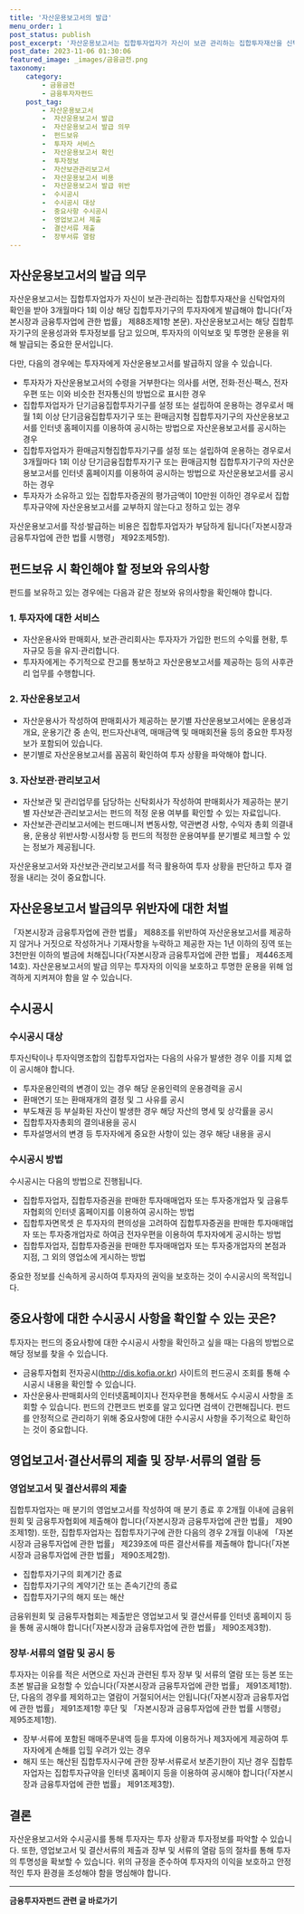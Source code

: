 ```yaml
---
title: '자산운용보고서의 발급'
menu_order: 1
post_status: publish
post_excerpt: '자산운용보고서는 집합투자업자가 자신이 보관 관리하는 집합투자재산을 신탁업자의 확인을 받아 3개월마다 1회 이상 해당 집합투자기구의 투자자에게 발급해야 합니다  자본시장과 금융투자업에 관한 법률  제88조제1항 본문 . 자산운용보고서는 해당 집합투자기구의 운용성과와 투자정보를 담고 있으며, 투자자의 이익보호 및 투명한 운용을 위해 발급되는 중요한 문서입니다.'
post_date: 2023-11-06 01:30:06
featured_image: _images/금융금전.png
taxonomy:
    category:
        - 금융금전
        - 금융투자자펀드
    post_tag:
        - 자산운용보고서
        -  자산운용보고서 발급
        -  자산운용보고서 발급 의무
        -  펀드보유
        -  투자자 서비스
        -  자산운용보고서 확인
        -  투자정보
        -  자산보관관리보고서
        -  자산운용보고서 비용
        -  자산운용보고서 발급 위반
        -  수시공시
        -  수시공시 대상
        -  중요사항 수시공시
        -  영업보고서 제출
        -  결산서류 제출
        -  장부서류 열람
---
```



## 자산운용보고서의 발급 의무

자산운용보고서는 집합투자업자가 자신이 보관·관리하는 집합투자재산을 신탁업자의 확인을 받아 3개월마다 1회 이상 해당 집합투자기구의 투자자에게 발급해야 합니다(「자본시장과 금융투자업에 관한 법률」 제88조제1항 본문). 자산운용보고서는 해당 집합투자기구의 운용성과와 투자정보를 담고 있으며, 투자자의 이익보호 및 투명한 운용을 위해 발급되는 중요한 문서입니다.

다만, 다음의 경우에는 투자자에게 자산운용보고서를 발급하지 않을 수 있습니다.
- 투자자가 자산운용보고서의 수령을 거부한다는 의사를 서면, 전화·전신·팩스, 전자우편 또는 이와 비슷한 전자통신의 방법으로 표시한 경우
- 집합투자업자가 단기금융집합투자기구를 설정 또는 설립하여 운용하는 경우로서 매월 1회 이상 단기금융집합투자기구 또는 환매금지형 집합투자기구의 자산운용보고서를 인터넷 홈페이지를 이용하여 공시하는 방법으로 자산운용보고서를 공시하는 경우
- 집합투자업자가 환매금지형집합투자기구를 설정 또는 설립하여 운용하는 경우로서 3개월마다 1회 이상 단기금융집합투자기구 또는 환매금지형 집합투자기구의 자산운용보고서를 인터넷 홈페이지를 이용하여 공시하는 방법으로 자산운용보고서를 공시하는 경우
- 투자자가 소유하고 있는 집합투자증권의 평가금액이 10만원 이하인 경우로서 집합투자규약에 자산운용보고서를 교부하지 않는다고 정하고 있는 경우

자산운용보고서를 작성·발급하는 비용은 집합투자업자가 부담하게 됩니다(「자본시장과 금융투자업에 관한 법률 시행령」 제92조제5항).

## 펀드보유 시 확인해야 할 정보와 유의사항

펀드를 보유하고 있는 경우에는 다음과 같은 정보와 유의사항을 확인해야 합니다.

### 1. 투자자에 대한 서비스
- 자산운용사와 판매회사, 보관·관리회사는 투자자가 가입한 펀드의 수익률 현황, 투자규모 등을 유지·관리합니다.
- 투자자에게는 주기적으로 잔고를 통보하고 자산운용보고서를 제공하는 등의 사후관리 업무를 수행합니다.

### 2. 자산운용보고서
- 자산운용사가 작성하여 판매회사가 제공하는 분기별 자산운용보고서에는 운용성과 개요, 운용기간 중 손익, 펀드자산내역, 매매금액 및 매매회전율 등의 중요한 투자정보가 포함되어 있습니다.
- 분기별로 자산운용보고서를 꼼꼼히 확인하여 투자 상황을 파악해야 합니다.

### 3. 자산보관·관리보고서
- 자산보관 및 관리업무를 담당하는 신탁회사가 작성하여 판매회사가 제공하는 분기별 자산보관·관리보고서는 펀드의 적정 운용 여부를 확인할 수 있는 자료입니다.
- 자산보관·관리보고서에는 펀드매니저 변동사항, 약관변경 사항, 수익자 총회 의결내용, 운용상 위반사항·시정사항 등 펀드의 적정한 운용여부를 분기별로 체크할 수 있는 정보가 제공됩니다.

자산운용보고서와 자산보관·관리보고서를 적극 활용하여 투자 상황을 판단하고 투자 결정을 내리는 것이 중요합니다.

## 자산운용보고서 발급의무 위반자에 대한 처벌

「자본시장과 금융투자업에 관한 법률」 제88조를 위반하여 자산운용보고서를 제공하지 않거나 거짓으로 작성하거나 기재사항을 누락하고 제공한 자는 1년 이하의 징역 또는 3천만원 이하의 벌금에 처해집니다(「자본시장과 금융투자업에 관한 법률」 제446조제14호).
자산운용보고서의 발급 의무는 투자자의 이익을 보호하고 투명한 운용을 위해 엄격하게 지켜져야 함을 알 수 있습니다.

## 수시공시

### 수시공시 대상

투자신탁이나 투자익명조합의 집합투자업자는 다음의 사유가 발생한 경우 이를 지체 없이 공시해야 합니다.
- 투자운용인력의 변경이 있는 경우 해당 운용인력의 운용경력을 공시
- 환매연기 또는 환매재개의 결정 및 그 사유를 공시
- 부도채권 등 부실화된 자산이 발생한 경우 해당 자산의 명세 및 상각률을 공시
- 집합투자자총회의 결의내용을 공시
- 투자설명서의 변경 등 투자자에게 중요한 사항이 있는 경우 해당 내용을 공시

### 수시공시 방법

수시공시는 다음의 방법으로 진행됩니다.
- 집합투자업자, 집합투자증권을 판매한 투자매매업자 또는 투자중개업자 및 금융투자협회의 인터넷 홈페이지를 이용하여 공시하는 방법
- 집합투자면목셋 은 투자자의 편의성을 고려하여 집합투자증권을 판매한 투자매매업자 또는 투자중개업자로 하여금 전자우편을 이용하여 투자자에게 공시하는 방법
- 집합투자업자, 집합투자증권을 판매한 투자매매업자 또는 투자중개업자의 본점과 지점, 그 외의 영업소에 게시하는 방법

중요한 정보를 신속하게 공시하여 투자자의 권익을 보호하는 것이 수시공시의 목적입니다.

## 중요사항에 대한 수시공시 사항을 확인할 수 있는 곳은?

투자자는 펀드의 중요사항에 대한 수시공시 사항을 확인하고 싶을 때는 다음의 방법으로 해당 정보를 찾을 수 있습니다.
- 금융투자협회 전자공시(http://dis.kofia.or.kr) 사이트의 펀드공시 조회를 통해 수시공시 내용을 확인할 수 있습니다.
- 자산운용사·판매회사의 인터넷홈페이지나 전자우편을 통해서도 수시공시 사항을 조회할 수 있습니다.
펀드의 간편코드 번호를 알고 있다면 검색이 간편해집니다.
펀드를 안정적으로 관리하기 위해 중요사항에 대한 수시공시 사항을 주기적으로 확인하는 것이 중요합니다.

## 영업보고서·결산서류의 제출 및 장부·서류의 열람 등

### 영업보고서 및 결산서류의 제출

집합투자업자는 매 분기의 영업보고서를 작성하여 매 분기 종료 후 2개월 이내에 금융위원회 및 금융투자협회에 제출해야 합니다(「자본시장과 금융투자업에 관한 법률」 제90조제1항).
또한, 집합투자업자는 집합투자기구에 관한 다음의 경우 2개월 이내에 「자본시장과 금융투자업에 관한 법률」 제239조에 따른 결산서류를 제출해야 합니다(「자본시장과 금융투자업에 관한 법률」 제90조제2항).
- 집합투자기구의 회계기간 종료
- 집합투자기구의 계약기간 또는 존속기간의 종료
- 집합투자기구의 해지 또는 해산

금융위원회 및 금융투자협회는 제출받은 영업보고서 및 결산서류를 인터넷 홈페이지 등을 통해 공시해야 합니다(「자본시장과 금융투자업에 관한 법률」 제90조제3항).

### 장부·서류의 열람 및 공시 등

투자자는 이유를 적은 서면으로 자신과 관련된 투자 장부 및 서류의 열람 또는 등본 또는 초본 발급을 요청할 수 있습니다(「자본시장과 금융투자업에 관한 법률」 제91조제1항).
단, 다음의 경우를 제외하고는 열람이 거절되어서는 안됩니다(「자본시장과 금융투자업에 관한 법률」 제91조제1항 후단 및 「자본시장과 금융투자업에 관한 법률 시행령」 제95조제1항).
- 장부·서류에 포함된 매매주문내역 등을 투자에 이용하거나 제3자에게 제공하여 투자자에게 손해를 입힐 우려가 있는 경우
- 해지 또는 해산된 집합투자시구에 관한 장부·서류로서 보존기한이 지난 경우
집합투자업자는 집합투자규약을 인터넷 홈페이지 등을 이용하여 공시해야 합니다(「자본시장과 금융투자업에 관한 법률」 제91조제3항).

## 결론


자산운용보고서와 수시공시를 통해 투자자는 투자 상황과 투자정보를 파악할 수 있습니다. 또한, 영업보고서 및 결산서류의 제출과 장부 및 서류의 열람 등의 절차를 통해 투자의 투명성을 확보할 수 있습니다. 위의 규정을 준수하여 투자자의 이익을 보호하고 안정적인 투자 환경을 조성해야 함을 명심해야 합니다.
<!-- wp:separator -->
<hr class="wp-block-separator has-alpha-channel-opacity"/>
<!-- /wp:separator -->

<!-- wp:group {"backgroundColor":"base","layout":{"type":"constrained"}} -->
<div class="wp-block-group has-base-background-color has-background"><!-- wp:paragraph {"align":"center","fontSize":"medium"} -->
<p class="has-text-align-center has-large-font-size"><strong>금융투자자펀드 관련 글 바로가기</strong></p>
<!-- /wp:paragraph -->


<!-- wp:latest-posts
{"categories":[{"id":13443,"count":19,"description":"","link":"https://uknowlaw.com/category/%ea%b8%88%ec%9c%b5%ed%88%ac%ec%9e%90%ec%9e%90%ed%8e%80%eb%93%9c/","name":"금융투자자펀드","slug":"금융투자자펀드","taxonomy":"category","parent":0,"meta":[],"_links":{"self":[{"href":"https://uknowlaw.com/wp-json/wp/v2/categories/13443"}],"collection":[{"href":"https://uknowlaw.com/wp-json/wp/v2/categories"}],"about":[{"href":"https://uknowlaw.com/wp-json/wp/v2/taxonomies/category"}],"wp:post_type":[{"href":"https://uknowlaw.com/wp-json/wp/v2/posts?categories=13443"}],"curies":[{"name":"wp","href":"https://api.w.org/{rel}","templated":true}]}}],"postsToShow":100,"excerptLength":28,"postLayout":"grid","columns":2,"featuredImageAlign":"left","featuredImageSizeSlug":"large","fontSize":"small"} /--></div>
<!-- /wp:group -->
